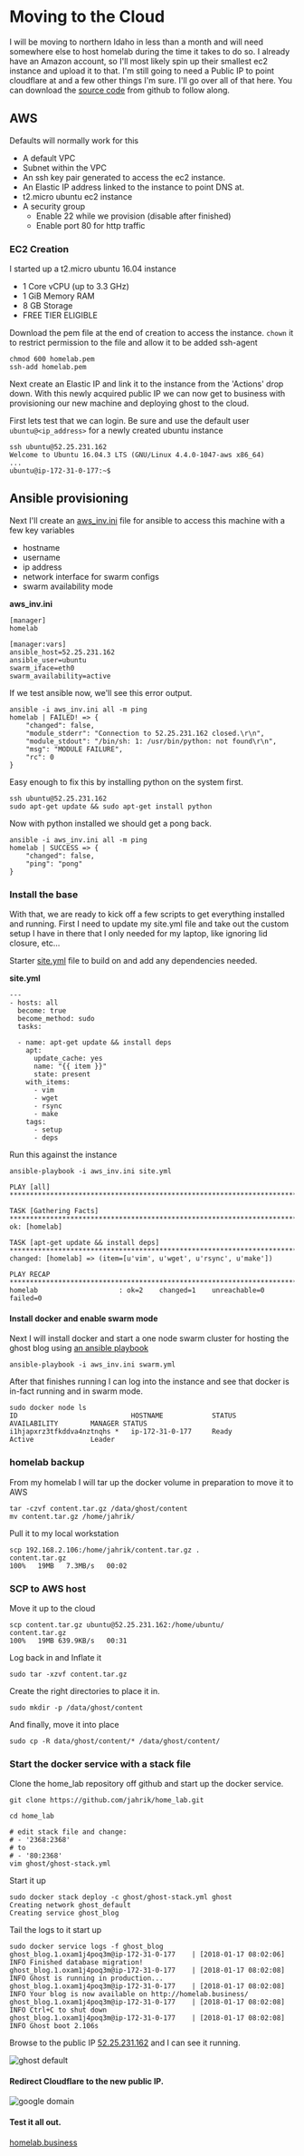 # Moving to the Cloud

I will be moving to northern Idaho in less than a month and will need somewhere else to host homelab during the time it takes to do so.  I already have an Amazon account, so I'll most likely spin up their smallest ec2 instance and upload it to that.  I'm still going to need a Public IP to point cloudflare at and a few other things I'm sure.  I'll go over all of that here.  You can download the [source code](https://github.com/jahrik/home_lab) from github to follow along.

## AWS
Defaults will normally work for this
* A default VPC
* Subnet within the VPC
* An ssh key pair generated to access the ec2 instance.
* An Elastic IP address linked to the instance to point DNS at.
* t2.micro ubuntu ec2 instance
* A security group
  * Enable 22 while we provision (disable after finished)
  * Enable port 80 for http traffic

### EC2 Creation
I started up a t2.micro ubuntu 16.04 instance
* 1 Core vCPU (up to 3.3 GHz)
* 1 GiB Memory RAM
* 8 GB Storage
* FREE TIER ELIGIBLE

Download the pem file at the end of creation to access the instance.
`chown` it to restrict permission to the file and allow it to be added ssh-agent
```
chmod 600 homelab.pem
ssh-add homelab.pem
```

Next create an Elastic IP and link it to the instance from the 'Actions' drop down.  With this newly acquired public IP we can now get to business with provisioning our new machine and deploying ghost to the cloud.

First lets test that we can login.
Be sure and use the default user `ubuntu@<ip_address>` for a newly created ubuntu instance
```
ssh ubuntu@52.25.231.162
Welcome to Ubuntu 16.04.3 LTS (GNU/Linux 4.4.0-1047-aws x86_64)
...
ubuntu@ip-172-31-0-177:~$
```

## Ansible provisioning

Next I'll create an [aws_inv.ini](https://github.com/jahrik/home_lab/blob/master/aws_inv.ini) file for ansible to access this machine with a few key variables
* hostname
* username
* ip address
* network interface for swarm configs
* swarm availability mode

**aws_inv.ini**
```
[manager]
homelab

[manager:vars]
ansible_host=52.25.231.162
ansible_user=ubuntu
swarm_iface=eth0
swarm_availability=active
```

If we test ansible now, we'll see this error output.
```
ansible -i aws_inv.ini all -m ping
homelab | FAILED! => {
    "changed": false,
    "module_stderr": "Connection to 52.25.231.162 closed.\r\n",
    "module_stdout": "/bin/sh: 1: /usr/bin/python: not found\r\n",
    "msg": "MODULE FAILURE",
    "rc": 0
}
```

Easy enough to fix this by installing python on the system first.
```
ssh ubuntu@52.25.231.162
sudo apt-get update && sudo apt-get install python
```

Now with python installed we should get a pong back.
```
ansible -i aws_inv.ini all -m ping
homelab | SUCCESS => {
    "changed": false,
    "ping": "pong"
}
```

### Install the base

With that, we are ready to kick off a few scripts to get everything installed and running.  First I need to update my site.yml file and take out the custom setup I have in there that I only needed for my laptop, like ignoring lid closure, etc...

Starter [site.yml](https://github.com/jahrik/home_lab/blob/master/site.yml) file to build on and add any dependencies needed.

**site.yml**
```
---
- hosts: all
  become: true
  become_method: sudo
  tasks:

  - name: apt-get update && install deps
    apt:
      update_cache: yes
      name: "{{ item }}"
      state: present
    with_items:
      - vim
      - wget
      - rsync
      - make
    tags:
      - setup
      - deps
```

Run this against the instance
```
ansible-playbook -i aws_inv.ini site.yml

PLAY [all] ********************************************************************************************************************

TASK [Gathering Facts] ********************************************************************************************************
ok: [homelab]

TASK [apt-get update && install deps] *****************************************************************************************
changed: [homelab] => (item=[u'vim', u'wget', u'rsync', u'make'])

PLAY RECAP ********************************************************************************************************************
homelab                    : ok=2    changed=1    unreachable=0    failed=0
```

#### Install docker and enable swarm mode

Next I will install docker and start a one node swarm cluster for hosting the ghost blog using [an ansible playbook](https://github.com/jahrik/home_lab/blob/master/swarm.yml)
```
ansible-playbook -i aws_inv.ini swarm.yml                                                          
```

After that finishes running I can log into the instance and see that docker is in-fact running and in swarm mode.
```
sudo docker node ls
ID                            HOSTNAME            STATUS              AVAILABILITY        MANAGER STATUS
i1hjapxrz3tfkddva4nztnqhs *   ip-172-31-0-177     Ready               Active              Leader
```

### homelab backup

From my homelab I will tar up the docker volume in preparation to move it to AWS
```
tar -czvf content.tar.gz /data/ghost/content
mv content.tar.gz /home/jahrik/
```

Pull it to my local workstation
```
scp 192.168.2.106:/home/jahrik/content.tar.gz .
content.tar.gz                                                                               100%   19MB   7.3MB/s   00:02
```

### SCP to AWS host

Move it up to the cloud
```
scp content.tar.gz ubuntu@52.25.231.162:/home/ubuntu/
content.tar.gz                                                                               100%   19MB 639.9KB/s   00:31
```

Log back in and Inflate it
```
sudo tar -xzvf content.tar.gz
```

Create the right directories to place it in.
```
sudo mkdir -p /data/ghost/content
```

And finally, move it into place
```
sudo cp -R data/ghost/content/* /data/ghost/content/
```

### Start the docker service with a stack file

Clone the home_lab repository off github and start up the docker service.
```
git clone https://github.com/jahrik/home_lab.git

cd home_lab

# edit stack file and change:
# - '2368:2368'
# to
# - '80:2368'
vim ghost/ghost-stack.yml
```

Start it up
```
sudo docker stack deploy -c ghost/ghost-stack.yml ghost
Creating network ghost_default
Creating service ghost_blog
```

Tail the logs to it start up
```
sudo docker service logs -f ghost_blog
ghost_blog.1.oxam1j4poq3m@ip-172-31-0-177    | [2018-01-17 08:02:06] INFO Finished database migration!
ghost_blog.1.oxam1j4poq3m@ip-172-31-0-177    | [2018-01-17 08:02:08] INFO Ghost is running in production...
ghost_blog.1.oxam1j4poq3m@ip-172-31-0-177    | [2018-01-17 08:02:08] INFO Your blog is now available on http://homelab.business/
ghost_blog.1.oxam1j4poq3m@ip-172-31-0-177    | [2018-01-17 08:02:08] INFO Ctrl+C to shut down
ghost_blog.1.oxam1j4poq3m@ip-172-31-0-177    | [2018-01-17 08:02:08] INFO Ghost boot 2.106s
```

Browse to the public IP [52.25.231.162](http://52.25.231.162/) and I can see it running.

![ghost default](https://github.com/jahrik/home_lab/blob/master/ghost/images/ghost_default.png?raw=true)

#### Redirect Cloudflare to the new public IP.

![google domain](https://github.com/jahrik/home_lab/blob/master/ghost/images/cloudflare.png?raw=true)

#### Test it all out.

[homelab.business](https://homelab.business/)
